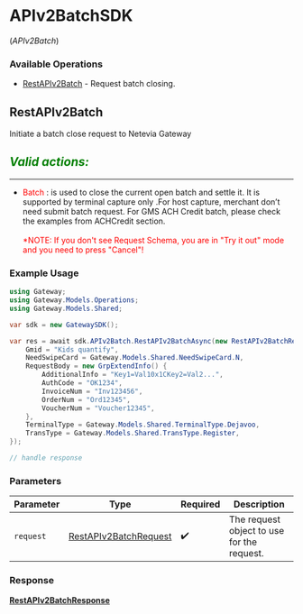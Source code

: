# APIv2BatchSDK
(*APIv2Batch*)

### Available Operations

* [RestAPIv2Batch](#restapiv2batch) - Request batch closing.

## RestAPIv2Batch

Initiate a batch close request to Netevia Gateway

***<span style="color:green">Valid actions:</span>***
---
___
- <span style="color:red">Batch</span> : is used to close the current open batch and settle it. It is supported by terminal capture only .For host capture, merchant don’t need submit batch request. For GMS ACH Credit batch, please check the examples from ACHCredit section.
<br><br><span style="color:red">*NOTE: If you don't see Request Schema, you are in "Try it out" mode and you need to press "Cancel"!</span>


### Example Usage

```csharp
using Gateway;
using Gateway.Models.Operations;
using Gateway.Models.Shared;

var sdk = new GatewaySDK();

var res = await sdk.APIv2Batch.RestAPIv2BatchAsync(new RestAPIv2BatchRequest() {
    Gmid = "Kids quantify",
    NeedSwipeCard = Gateway.Models.Shared.NeedSwipeCard.N,
    RequestBody = new GrpExtendInfo() {
        AdditionalInfo = "Key1=Val10x1CKey2=Val2...",
        AuthCode = "OK1234",
        InvoiceNum = "Inv123456",
        OrderNum = "Ord12345",
        VoucherNum = "Voucher12345",
    },
    TerminalType = Gateway.Models.Shared.TerminalType.Dejavoo,
    TransType = Gateway.Models.Shared.TransType.Register,
});

// handle response
```

### Parameters

| Parameter                                                                 | Type                                                                      | Required                                                                  | Description                                                               |
| ------------------------------------------------------------------------- | ------------------------------------------------------------------------- | ------------------------------------------------------------------------- | ------------------------------------------------------------------------- |
| `request`                                                                 | [RestAPIv2BatchRequest](../../models/operations/RestAPIv2BatchRequest.md) | :heavy_check_mark:                                                        | The request object to use for the request.                                |


### Response

**[RestAPIv2BatchResponse](../../models/operations/RestAPIv2BatchResponse.md)**

